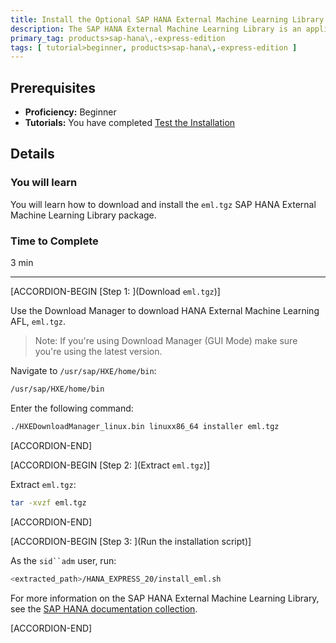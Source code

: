 ```yaml
---
title: Install the Optional SAP HANA External Machine Learning Library Package for SAP HANA, express edition
description: The SAP HANA External Machine Learning Library is an application function library (AFL) supporting the integration of Google TensorFlow, as an external machine learning framework, with SAP HANA, express edition.
primary_tag: products>sap-hana\,-express-edition
tags: [ tutorial>beginner, products>sap-hana\,-express-edition ]
---
```


<!-- loioeafe436a2fa34b13908fc0661ff5b8c9 -->

## Prerequisites
 - **Proficiency:** Beginner
 - **Tutorials:**  You have completed [Test the Installation](http://developers.sap.com/tutorials/hxe-ua-test-binary.html)  

## Details
### You will learn
You will learn how to download and install the `eml.tgz` SAP HANA External Machine Learning Library package.

### Time to Complete
3 min

---

[ACCORDION-BEGIN [Step 1: ](Download `eml.tgz`)]

Use the Download Manager to download HANA External Machine Learning AFL, `eml.tgz`.

> Note:
> If you're using Download Manager (GUI Mode) make sure you're using the latest version.
> 
> 

Navigate to `/usr/sap/HXE/home/bin`:

```bash
/usr/sap/HXE/home/bin
```

Enter the following command:

```bash
./HXEDownloadManager_linux.bin linuxx86_64 installer eml.tgz
```

[ACCORDION-END]

[ACCORDION-BEGIN [Step 2: ](Extract `eml.tgz`)]

Extract `eml.tgz`:

```bash
tar -xvzf eml.tgz
```

[ACCORDION-END]

[ACCORDION-BEGIN [Step 3: ](Run the installation script)]

As the `sid``adm` user, run:

```bash
<extracted_path>/HANA_EXPRESS_20/install_eml.sh
```

For more information on the SAP HANA External Machine Learning Library, see the [SAP HANA documentation collection](https://help.sap.com/viewer/p/SAP_HANA_PLATFORM).

[ACCORDION-END]


